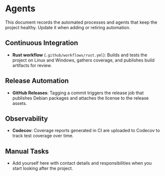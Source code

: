 # Agents

This document records the automated processes and agents that keep the project
healthy. Update it when adding or retiring automation.

## Continuous Integration

- **Rust workflow** (`.github/workflows/rust.yml`): Builds and tests the project on
  Linux and Windows, gathers coverage, and publishes build artifacts for review.

## Release Automation

- **GitHub Releases**: Tagging a commit triggers the release job that publishes
  Debian packages and attaches the license to the release assets.

## Observability

- **Codecov**: Coverage reports generated in CI are uploaded to Codecov to track
  test coverage over time.

## Manual Tasks

- Add yourself here with contact details and responsibilities when you start
  looking after the project.
